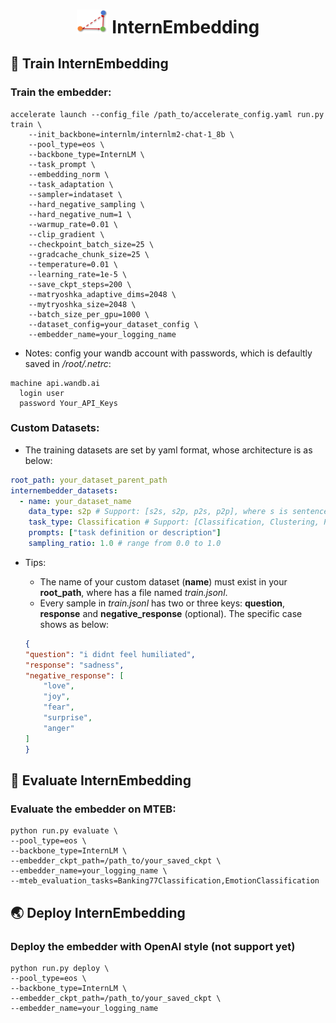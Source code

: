<h1 align="center"> <img src="./resets/images/embedder_triangle2.png" alt="embedder" width="50"> InternEmbedding </h1>

## 🚀 Train InternEmbedding
### Train the embedder:
```shell
accelerate launch --config_file /path_to/accelerate_config.yaml run.py train \
    --init_backbone=internlm/internlm2-chat-1_8b \
    --pool_type=eos \
    --backbone_type=InternLM \
    --task_prompt \
    --embedding_norm \
    --task_adaptation \
    --sampler=indataset \
    --hard_negative_sampling \
    --hard_negative_num=1 \
    --warmup_rate=0.01 \
    --clip_gradient \
    --checkpoint_batch_size=25 \
    --gradcache_chunk_size=25 \
    --temperature=0.01 \
    --learning_rate=1e-5 \
    --save_ckpt_steps=200 \
    --matryoshka_adaptive_dims=2048 \
    --mytryoshka_size=2048 \
    --batch_size_per_gpu=1000 \
    --dataset_config=your_dataset_config \
    --embedder_name=your_logging_name

```
* Notes: config your wandb account with passwords, which is defaultly saved in */root/.netrc*:
```shell
machine api.wandb.ai
  login user
  password Your_API_Keys
```

### Custom Datasets:
* The training datasets are set by yaml format, whose architecture is as below:
```yaml
root_path: your_dataset_parent_path
internembedder_datasets:
  - name: your_dataset_name
    data_type: s2p # Support: [s2s, s2p, p2s, p2p], where s is sentence (short text) and p is passage (long text).
    task_type: Classification # Support: [Classification, Clustering, PairClassification, Retrieval, Preference, STS, Reranking]
    prompts: ["task definition or description"]
    sampling_ratio: 1.0 # range from 0.0 to 1.0
```
* Tips:
    *  The name of your custom dataset (**name**) must exist in your **root_path**, where has a file named *train.jsonl*.
    * Every sample in *train.jsonl* has two or three keys: **question**, **response** and **negative_response** (optional). The specific case shows as below:
    
    ```json
    {
    "question": "i didnt feel humiliated",
    "response": "sadness",
    "negative_response": [
        "love",
        "joy",
        "fear",
        "surprise",
        "anger"
    ]
    }
    ```

## 📐 Evaluate InternEmbedding
### Evaluate the embedder on MTEB:
```shell
python run.py evaluate \
--pool_type=eos \
--backbone_type=InternLM \
--embedder_ckpt_path=/path_to/your_saved_ckpt \
--embedder_name=your_logging_name \
--mteb_evaluation_tasks=Banking77Classification,EmotionClassification
```

## 🌏 Deploy InternEmbedding
### Deploy the embedder with OpenAI style (not support yet)
```shell
python run.py deploy \
--pool_type=eos \
--backbone_type=InternLM \
--embedder_ckpt_path=/path_to/your_saved_ckpt \
--embedder_name=your_logging_name
```